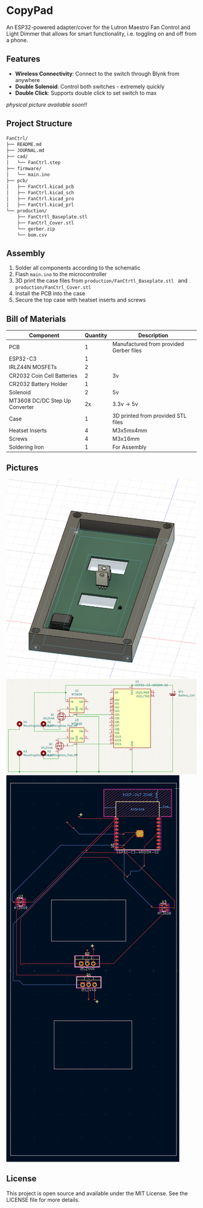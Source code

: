 # CopyPad

An ESP32-powered adapter/cover for the Lutron Maestro Fan Control and Light Dimmer that allows for smart functionality, i.e. toggling on and off from a phone.

## Features

- **Wireless Connectivity**: Connect to the switch through Blynk from anywhere
- **Double Solenoid**: Control both switches - extremely quickly
- **Double Click**: Supports double click to set switch to max

*physical picture available soon!!*

## Project Structure

```
FanCtrl/
├── README.md  
├── JOURNAL.md               
├── cad/                    
│   └── FanCtrl.step     
├── firmware/                
│   └── main.ino          
├── pcb/                    
│   ├── FanCtrl.kicad_pcb   
│   ├── FanCtrl.kicad_sch   
│   ├── FanCtrl.kicad_pro   
│   ├── FanCtrl.kicad_prl
└── production/             
    ├── FanCtrtl_Baseplate.stl    
    ├── FanCtrl_Cover.stl     
    └── gerber.zip         
    └── bom.csv
```

## Assembly

1. Solder all components according to the schematic
2. Flash `main.ino` to the microcontroller
3. 3D print the case files from `production/FanCtrtl_Baseplate.stl ` and `production/FanCtrl_Cover.stl`
4. Install the PCB into the case
5. Secure the top case with heatset inserts and screws

## Bill of Materials

| Component | Quantity | Description |
|-----------|----------|-------------|
| PCB | 1 | Manufactured from provided Gerber files |
| ESP32-C3 | 1 |  |
| IRLZ44N MOSFETs | 2 |  |
| CR2032 Coin Cell Batteries | 2 | 3v |
| CR2032 Battery Holder | 1 |  |
| Solenoid | 2 | 5v |
| MT3608 DC/DC Step Up Converter | 2x | 3.3v -> 5v |
| Case | 1 | 3D printed from provided STL files |
| Heatset Inserts | 4 | M3x5mx4mm |
| Screws | 4 | M3x16mm |
| Soldering Iron | 1 | For Assembly |


## Pictures
![CAD](images/cad.png)
![Schematic](images/schem.png)
![PCB](images/pcb.png)

## License

This project is open source and available under the MIT License. See the LICENSE file for more details.
